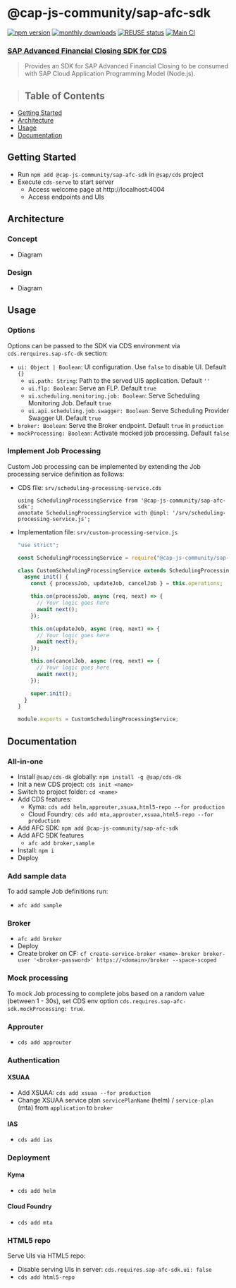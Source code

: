 # @cap-js-community/sap-afc-sdk

[![npm version](https://img.shields.io/npm/v/@cap-js-community/sap-afc-sdk)](https://www.npmjs.com/package/@cap-js-community/sap-afc-sdk)
[![monthly downloads](https://img.shields.io/npm/dm/@cap-js-community/sap-afc-sdk)](https://www.npmjs.com/package/@cap-js-community/sap-afc-sdk)
[![REUSE status](https://api.reuse.software/badge/github.com/cap-js-community/sap-afc-sdk)](https://api.reuse.software/info/github.com/cap-js-community/sap-afc-sdk)
[![Main CI](https://github.com/cap-js-community/sap-afc-sdk/actions/workflows/main-ci.yml/badge.svg)](https://github.com/cap-js-community/sap-afc-sdk/commits/main)

### [SAP Advanced Financial Closing SDK for CDS](https://www.npmjs.com/package/@cap-js-community/sap-afc-sdk)

> Provides an SDK for SAP Advanced Financial Closing to be consumed with
> SAP Cloud Application Programming Model (Node.js).

> ## Table of Contents

- [Getting Started](#getting-started)
- [Architecture](#architecture)
- [Usage](#usage)
- [Documentation](#documentation)

## Getting Started

- Run `npm add @cap-js-community/sap-afc-sdk` in `@sap/cds` project
- Execute `cds-serve` to start server
  - Access welcome page at http://localhost:4004
  - Access endpoints and UIs

## Architecture

### Concept

- Diagram

### Design

- Diagram

## Usage

### Options

Options can be passed to the SDK via CDS environment via `cds.rerquires.sap-sfc-dk` section:

- `ui: Object | Boolean`: UI configuration. Use `false` to disable UI. Default `{}`
  - `ui.path: String`: Path to the served UI5 application. Default `''`
  - `ui.flp: Boolean`: Serve an FLP. Default `true`
  - `ui.scheduling.monitoring.job: Boolean`: Serve Scheduling Monitoring Job. Default `true`
  - `ui.api.scheduling.job.swagger: Boolean`: Serve Scheduling Provider Swagger UI. Default `true`
- `broker: Boolean`: Serve the Broker endpoint. Default `true` in `production`
- `mockProcessing: Boolean`: Activate mocked job processing. Default `false`

### Implement Job Processing

Custom Job processing can be implemented by extending the Job processing service definition as follows:

- CDS file: `srv/scheduling-processing-service.cds`
  ```cds
  using SchedulingProcessingService from '@cap-js-community/sap-afc-sdk';
  annotate SchedulingProcessingService with @impl: '/srv/scheduling-processing-service.js';
  ```
- Implementation file: `srv/custom-processing-service.js`

  ```js
  "use strict";

  const SchedulingProcessingService = require("@cap-js-community/sap-afc-sdk").SchedulingProcessingService;

  class CustomSchedulingProcessingService extends SchedulingProcessingService {
    async init() {
      const { processJob, updateJob, cancelJob } = this.operations;

      this.on(processJob, async (req, next) => {
        // Your logic goes here
        await next();
      });

      this.on(updateJob, async (req, next) => {
        // Your logic goes here
        await next();
      });

      this.on(cancelJob, async (req, next) => {
        // Your logic goes here
        await next();
      });

      super.init();
    }
  }

  module.exports = CustomSchedulingProcessingService;
  ```

## Documentation

### All-in-one

- Install `@sap/cds-dk` globally: `npm install -g @sap/cds-dk`
- Init a new CDS project: `cds init <name>`
- Switch to project folder: `cd <name>`
- Add CDS features:
  - Kyma: `cds add helm,approuter,xsuaa,html5-repo --for production`
  - Cloud Foundry: `cds add mta,approuter,xsuaa,html5-repo --for production`
- Add AFC SDK: `npm add @cap-js-community/sap-afc-sdk`
- Add AFC SDK features
  - `afc add broker,sample`
- Install: `npm i` 
- Deploy

### Add sample data

To add sample Job definitions run:

- `afc add sample`

### Broker

- `afc add broker`
- Deploy
- Create broker on CF:
  `cf create-service-broker <name>-broker broker-user '<broker-password>' https://<domain>/broker --space-scoped`

### Mock processing

To mock Job processing to complete jobs based on a random value (between 1 - 30s),
set CDS env option `cds.requires.sap-afc-sdk.mockProcessing: true`.

### Approuter

- `cds add approuter`

### Authentication

#### XSUAA

- Add XSUAA: `cds add xsuaa --for production`
- Change XSUAA service plan `servicePlanName` (helm) / `service-plan` (mta) from `application` to `broker`

#### IAS

- `cds add ias`

### Deployment

#### Kyma

- `cds add helm`

#### Cloud Foundry

- `cds add mta`

### HTML5 repo

Serve UIs via HTML5 repo:

- Disable serving UIs in server: `cds.requires.sap-afc-sdk.ui: false`
- `cds add html5-repo`


